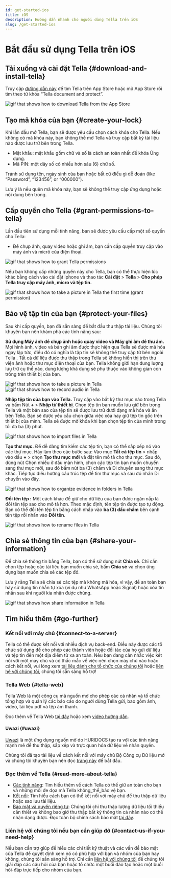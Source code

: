 ```yaml
---
id: get-started-ios
title: iOS
description: Hướng dẫn nhanh cho người dùng Tella trên iOS
slug: /get-started-ios
---
```


# Bắt đầu sử dụng Tella trên iOS

## Tải xuống và cài đặt Tella {#download-and-install-tella}
Truy cập [đường dẫn này](https://apps.apple.com/us/app/tella-document-protect/id1598152580) để tìm Tella trên App Store hoặc mở App Store rồi tìm theo từ khóa “Tella document and protect”.


<div class="gifs">
    <img src="img/getting-started/ios/find-and-download.gif" alt="gif that shows how to download Tella from the App Store" title="find and download gif" />
</div>



## Tạo mã khóa của bạn {#create-your-lock}
Khi lần đầu mở Tella, bạn sẽ được yêu cầu chọn cách khóa cho Tella. Nếu không có mã khóa này, bạn không thể mở Tella và truy cập bất kỳ tài liệu nào được lưu trữ bên trong Tella.

* Mật khẩu: mật khẩu gồm chữ và số là cách an toàn nhất để khóa Ứng dụng.
* Mã PIN: một dãy số có nhiều hơn sáu (6) chữ số.

Tránh sử dụng tên, ngày sinh của bạn hoặc bất cứ điều gì dễ đoán (like “Password”, “123456”, or “000000”).

Lưu ý là nếu quên mã khóa này, bạn sẽ không thể truy cập ứng dụng hoặc nội dung bên trong.



## Cấp quyền cho Tella {#grant-permissions-to-tella}
Lần đầu tiên sử dụng mỗi tính năng, bạn sẽ được yêu cầu cấp một số quyền cho Tella:



* Để chụp ảnh, quay video hoặc ghi âm, bạn cần cấp quyền truy cập vào máy ảnh và micrô của điện thoại.


<div class="gifs">
    <img src="img/getting-started/ios/granting-permissions.gif" alt="gif that shows how to grant Tella permissions" title="grating permission gif" />
</div>



Nếu bạn không cấp những quyền này cho Tella, bạn có thể thực hiện lúc khác bằng cách vào cài đặt iphone và thao tác **Cài đặt** > **Tella** > **Cho phép Tella truy cập máy ảnh, micro và tệp tin.**

<div class="gifs">
    <img src="img/getting-started/ios/taking-picture-permissions.gif" alt="gif that shows how to take a picture in Tella the first time (grant permission)" title="Tella will ask you to grant permissions the first time you open the camera" />
</div>



## Bảo vệ tập tin của bạn {#protect-your-files}
Sau khi cấp quyền, bạn đã sẵn sàng để bắt đầu thu thập tài liệu. Chúng tôi khuyên bạn nên khám phá các tính năng sau:

**Sử dụng Máy ảnh để chụp ảnh hoặc quay video và Máy ghi âm để thu âm.** Mọi hình ảnh, video và bản ghi âm được thực hiện qua Tella sẽ được mã hóa ngay lập tức, điều đó có nghĩa là tập tin sẽ không thể truy cập từ bên ngoài Tella . Tất cả dữ liệu được thu thập trong Tella sẽ không hiển thị trên thư viện ảnh hoặc thư mục điện thoại của bạn. Tella không giới hạn dung lượng lưu trữ cụ thể nào, dung lượng khả dụng sẽ phụ thuộc vào không gian còn trống trên thiết bị của bạn.


<div class="gifs">
    <img src="img/getting-started/ios/picture.gif" alt="gif that shows how to take a picture in Tella" title="take a picture in Tella" />
    <img src="img/getting-started/ios/recording.gif" alt="gif that shows how to record audio in Tella" title="record audio in Tella" />
</div> 





**Nhập tệp tin của bạn vào Tella.** Truy cập vào bất kỳ thư mục nào trong Tella và bấm Nút **+** > **Nhập từ thiết bị**. Chọn tệp tin bạn muốn lưu giữ bên trong Tella và một bản sao của tệp tin sẽ được lưu trữ dưới dạng mã hóa và ẩn trên Tella. Bạn sẽ được yêu cầu chọn giữa việc xóa hay giữ tệp tin gốc trên thiết bị của mình. Tella sẽ được mở khóa khi bạn chọn tệp tin của mình trong tối đa ba (3) phút.

<div class="gifs">
    <img src="img/getting-started/ios/import-files.gif" alt="gif that shows how to import files in Tella" title="import files in Tella" />
</div> 


**Tạo thư mục.** Để dễ dàng tìm kiếm các tệp tin, bạn có thể sắp xếp nó vào các thư mục. Hãy làm theo các bước sau: Vào mục **Tất cả tệp tin** > nhấp vào dấu **+** > chọn **Tạo thư mục mới** và đặt tên mô tả cho thư mục. Sau đó, dùng nút Chọn nhiều ở đầu màn hình, chọn các tệp tin bạn muốn chuyển sang thư mục mới, sau đó bấm nút ba (3) chấm và Di chuyển sang thư mục khác. Tiếp tục điều hướng cấu trúc tệp để tìm thư mục và sau đó nhấn Di chuyển vào đây.


<div class="gifs">
    <img src="img/getting-started/ios/folders.gif" alt="gif that shows how to organize evidence in folders in Tella" title="folders in Tella" />
</div> 


**Đổi tên tệp :** Một cách khác để giữ cho dữ liệu của bạn được ngăn nắp là đổi tên tệp sao cho mô tả hơn. Theo mặc định, tên tệp tin được tạo tự động. Bạn có thể đổi tên tệp tin bằng cách nhấp vào **ba (3) dấu chấm** bên cạnh tên tệp rồi nhấn vào **Đổi tên**.


<div class="gifs">
    <img src="img/getting-started/ios/rename.gif" alt="gif that shows how to rename files in Tella" title="rename files in Tella" />
</div> 


## Chia sẻ thông tin của bạn {#share-your-information}
Để chia sẻ thông tin bằng Tella, bạn có thể sử dụng nút **Chia sẻ**. Chỉ cần chọn tệp hoặc các tài liệu bạn muốn chia sẻ, bấm **Chia sẻ** và chọn ứng dụng bạn muốn chia sẻ các tệp đó. 

Lưu ý rằng Tella sẽ chia sẻ các tệp mà không mã hóa, vì vậy, để an toàn bạn hãy sử dụng tin nhắn tự xóa (ví dụ như WhatsApp hoặc Signal) hoặc xóa tin nhắn sau khi người kia nhận được chúng.

<div class="gifs">
    <img src="img/getting-started/ios/share.gif" alt="gif that shows how share information in Tella" title="share information in Tella" />
</div> 






## Tìm hiểu thêm {#go-further}

### Kết nối với máy chủ {#connect-to-a-server}
Tella có thể được kết nối với nhiều dịch vụ back-end. Điều này được các tổ chức sử dụng để cho phép các thành viên hoặc đối tác của họ gửi dữ liệu và tệp tin đến một địa điểm từ xa an toàn. Nếu bạn đang cân nhắc việc kết nối với một máy chủ và có thắc mắc về việc nên chọn máy chủ nào hoặc cách kết nối, vui lòng xem [tài liệu dành cho tổ chức của chúng tôi](/for-organizations) hoặc [liên hệ với chúng tôi](/contact-us), chúng tôi sẵn sàng hỗ trợ!

### Tella Web {#tella-web}
Tella Web là một công cụ mã nguồn mở cho phép các cá nhân và tổ chức tổng hợp và quản lý các báo cáo do người dùng Tella gửi, bao gồm ảnh, video, tài liệu pdf và tệp âm thanh.

Đọc thêm về Tella Web [tại đây](/tella-web) hoặc xem [video hướng dẫn](/video-tutorials#tella-web).

#### Uwazi {#uwazi}
[Uwazi](https://uwazi.io/) là một ứng dụng nguồn mở do HURIDOCS tạo ra với các tính năng mạnh mẽ để thu thập, sắp xếp và trực quan hóa dữ liệu về nhân quyền.

Chúng tôi đã tạo tài liệu về cách kết nối với máy chủ Bộ Công cụ Dữ liệu mở và chúng tôi khuyên bạn nên đọc [trang này](/uwazi) để bắt đầu.



### Đọc thêm về Tella {#read-more-about-tella}
- [Các tính năng](/features): Tìm hiểu thêm về cách Tella có thể giữ an toàn cho bạn và những mối đe dọa mà Tella không_thể_bảo vệ bạn.
- [Kết nối](/for-organizations): Tìm hiểu cách bạn có thể kết nối với máy chủ để thu thập dữ liệu hoặc sao lưu tài liệu.
- [Bảo mật và quyền riêng tư](/security-and-privacy): Chúng tôi chỉ thu thập lượng dữ liệu tối thiểu cần thiết và không bao giờ thu thập bất kỳ thông tin cá nhân nào có thể nhận dạng được. Đọc toàn bộ chính sách bảo mật [tại đây](/privacy).



### Liên hệ với chúng tôi nếu bạn cần giúp đỡ {#contact-us-if-you-need-help}
Nếu bạn cần trợ giúp để hiểu các chi tiết kỹ thuật và các vấn đề bảo mật của Tella để quyết định xem nó có phù hợp với bạn và nhóm của bạn hay không, chúng tôi sẵn sàng hỗ trợ. Chỉ cần [liên hệ với chúng tôi](/contact-us) để chúng tôi giải đáp các câu hỏi của bạn hoặc tổ chức một buổi đào tạo hoặc một buổi hỏi-đáp trực tiếp cho nhóm của bạn.



